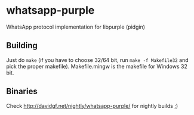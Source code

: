 whatsapp-purple
===============

WhatsApp protocol implementation for libpurple (pidgin)

Building
--------

Just do `make` (if you have to choose 32/64 bit, run `make -f Makefile32` and pick the proper makefile).
Makefile.mingw is the makefile for Windows 32 bit.

Binaries
--------

Check http://davidgf.net/nightly/whatsapp-purple/ for nightly
builds ;)


